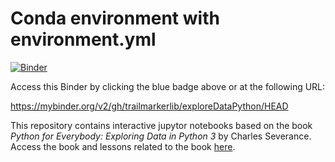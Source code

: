 # Conda environment with environment.yml

[![Binder](https://mybinder.org/badge_logo.svg)](https://mybinder.org/v2/gh/trailmarkerlib/exploreDataPython/HEAD)

Access this Binder by clicking the blue badge above or at the following URL:

https://mybinder.org/v2/gh/trailmarkerlib/exploreDataPython/HEAD

This repository contains interactive jupytor notebooks based on the book <i>Python for Everybody: Exploring Data in Python 3</i> by Charles Severance. Access the book and lessons related to the book <a href="https://www.py4e.com/" target="_blank">here</a>.

<!--

## Notes
The `environment.yml` file should list all Python libraries on which your notebooks
depend, specified as though they were created using the following `conda` commands:

```
conda activate example-environment
conda env export --from-history -f environment.yml
```

Note that the only libraries available to you will be the ones specified in
the `environment.yml`, so be sure to include everything that you need! 

Also note that if you skip the `--from-history`, conda may include OS-specific
packages in `environment.yml`, which you would have to manually prune from
`environment.yml`.  For example, confirmed macOS-specific packages that should
be removed are:

* libcxxabi=4.0.1
* appnope=0.1.0
* libgfortran=3.0.1
* libcxx=4.0.1

-->

